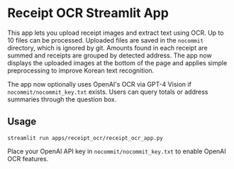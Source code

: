 # Receipt OCR Streamlit App

This app lets you upload receipt images and extract text using OCR. Up to 10 files
can be processed. Uploaded files are saved in the `nocommit` directory, which is
ignored by git. Amounts found in each receipt are summed and receipts are grouped
by detected address. The app now displays the uploaded images at the bottom of the
page and applies simple preprocessing to improve Korean text recognition.

The app now optionally uses OpenAI's OCR via GPT-4 Vision if `nocommit/nocommit_key.txt` exists. Users can query totals or address summaries through the question box.
## Usage
```
streamlit run apps/receipt_ocr/receipt_ocr_app.py
```
Place your OpenAI API key in `nocommit/nocommit_key.txt` to enable OpenAI OCR features.
